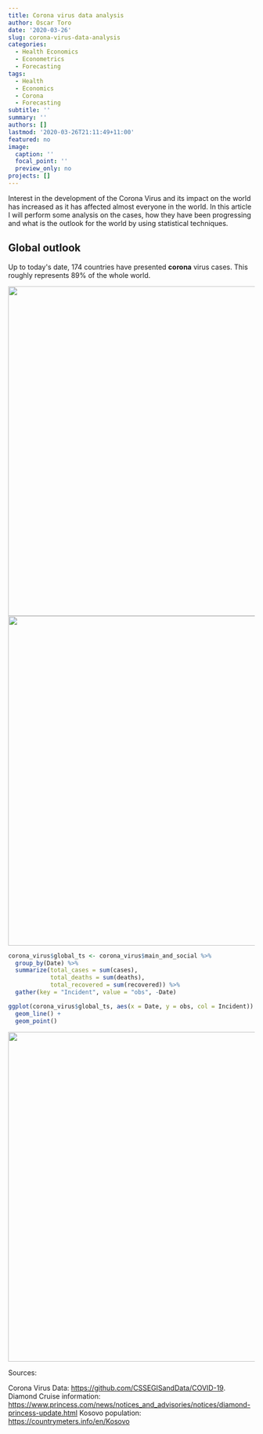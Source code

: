 ```yaml
---
title: Corona virus data analysis
author: Oscar Toro
date: '2020-03-26'
slug: corona-virus-data-analysis
categories:
  - Health Economics
  - Econometrics
  - Forecasting
tags:
  - Health
  - Economics
  - Corona
  - Forecasting
subtitle: ''
summary: ''
authors: []
lastmod: '2020-03-26T21:11:49+11:00'
featured: no
image:
  caption: ''
  focal_point: ''
  preview_only: no
projects: []
---
```


Interest in the development of the Corona Virus and its impact on the world has increased as it has affected almost everyone in the world. In this article I will perform some analysis on the cases, how they have been progressing and what is the outlook for the world by using statistical techniques.







## Global outlook

Up to today's date, 174 countries have presented **corona** virus cases. This roughly represents 89% of the whole world.

<img src="/post/2020-03-26-corona-virus-data-analysis_files/figure-html/number of countries-1.png" width="672" /><img src="/post/2020-03-26-corona-virus-data-analysis_files/figure-html/number of countries-2.png" width="672" />









```r
corona_virus$global_ts <- corona_virus$main_and_social %>%
  group_by(Date) %>%
  summarize(total_cases = sum(cases),
            total_deaths = sum(deaths),
            total_recovered = sum(recovered)) %>%
  gather(key = "Incident", value = "obs", -Date)

ggplot(corona_virus$global_ts, aes(x = Date, y = obs, col = Incident)) +
  geom_line() +
  geom_point()
```

<img src="/post/2020-03-26-corona-virus-data-analysis_files/figure-html/cases-1.png" width="672" />





Sources:

Corona Virus Data: https://github.com/CSSEGISandData/COVID-19.
Diamond Cruise information: https://www.princess.com/news/notices_and_advisories/notices/diamond-princess-update.html
Kosovo population: https://countrymeters.info/en/Kosovo




